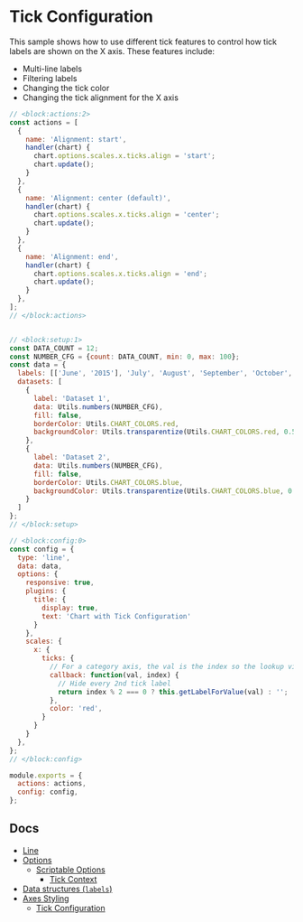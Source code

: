 # Tick Configuration

This sample shows how to use different tick features to control how tick labels are shown on the X axis. These features include:

* Multi-line labels
* Filtering labels
* Changing the tick color
* Changing the tick alignment for the X axis

```js chart-editor
// <block:actions:2>
const actions = [
  {
    name: 'Alignment: start',
    handler(chart) {
      chart.options.scales.x.ticks.align = 'start';
      chart.update();
    }
  },
  {
    name: 'Alignment: center (default)',
    handler(chart) {
      chart.options.scales.x.ticks.align = 'center';
      chart.update();
    }
  },
  {
    name: 'Alignment: end',
    handler(chart) {
      chart.options.scales.x.ticks.align = 'end';
      chart.update();
    }
  },
];
// </block:actions>


// <block:setup:1>
const DATA_COUNT = 12;
const NUMBER_CFG = {count: DATA_COUNT, min: 0, max: 100};
const data = {
  labels: [['June', '2015'], 'July', 'August', 'September', 'October', 'November', 'December', ['January', '2016'], 'February', 'March', 'April', 'May'],
  datasets: [
    {
      label: 'Dataset 1',
      data: Utils.numbers(NUMBER_CFG),
      fill: false,
      borderColor: Utils.CHART_COLORS.red,
      backgroundColor: Utils.transparentize(Utils.CHART_COLORS.red, 0.5),
    },
    {
      label: 'Dataset 2',
      data: Utils.numbers(NUMBER_CFG),
      fill: false,
      borderColor: Utils.CHART_COLORS.blue,
      backgroundColor: Utils.transparentize(Utils.CHART_COLORS.blue, 0.5),
    }
  ]
};
// </block:setup>

// <block:config:0>
const config = {
  type: 'line',
  data: data,
  options: {
    responsive: true,
    plugins: {
      title: {
        display: true,
        text: 'Chart with Tick Configuration'
      }
    },
    scales: {
      x: {
        ticks: {
          // For a category axis, the val is the index so the lookup via getLabelForValue is needed
          callback: function(val, index) {
            // Hide every 2nd tick label
            return index % 2 === 0 ? this.getLabelForValue(val) : '';
          },
          color: 'red',
        }
      }
    }
  },
};
// </block:config>

module.exports = {
  actions: actions,
  config: config,
};
```

## Docs
* [Line](../../charts/line.md)
* [Options](../../general/options.md)
  * [Scriptable Options](../../general/options.md#scriptable-options)
    * [Tick Context](../../general/options.md#tick)
* [Data structures (`labels`)](../../general/data-structures.md)
* [Axes Styling](../../axes/styling.md)
  * [Tick Configuration](../../axes/styling.md#tick-configuration)